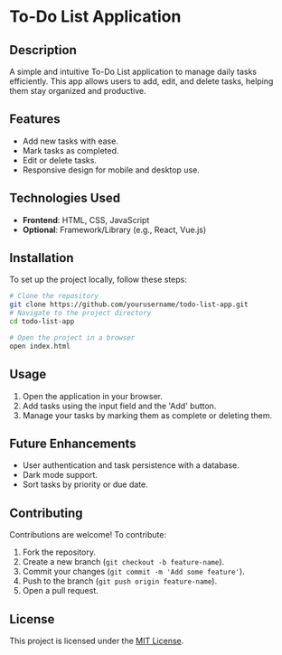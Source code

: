 # To-Do List Application

## Description
A simple and intuitive To-Do List application to manage daily tasks efficiently. This app allows users to add, edit, and delete tasks, helping them stay organized and productive.
## Features
- Add new tasks with ease.
- Mark tasks as completed.
- Edit or delete tasks.
- Responsive design for mobile and desktop use.
## Technologies Used
- **Frontend**: HTML, CSS, JavaScript
- **Optional**: Framework/Library (e.g., React, Vue.js)
## Installation
To set up the project locally, follow these steps:

```bash
# Clone the repository
git clone https://github.com/yourusername/todo-list-app.git
# Navigate to the project directory
cd todo-list-app

# Open the project in a browser
open index.html
```

## Usage
1. Open the application in your browser.
2. Add tasks using the input field and the 'Add' button.
3. Manage your tasks by marking them as complete or deleting them.

## Future Enhancements
- User authentication and task persistence with a database.
- Dark mode support.
- Sort tasks by priority or due date.

## Contributing
Contributions are welcome! To contribute:
1. Fork the repository.
2. Create a new branch (`git checkout -b feature-name`).
3. Commit your changes (`git commit -m 'Add some feature'`).
4. Push to the branch (`git push origin feature-name`).
5. Open a pull request.

## License
This project is licensed under the [MIT License](LICENSE).
